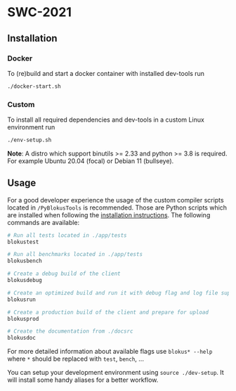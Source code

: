 # SWC-2021

## Installation

### Docker

To (re)build and start a docker container with installed dev-tools run 

```sh
./docker-start.sh
```

### Custom

To install all required dependencies and dev-tools in a custom Linux environment run

```sh
./env-setup.sh
```

**Note**: A distro which support binutils >= 2.33 and python >= 3.8 is required. For example Ubuntu 20.04 (focal) or Debian 11 (bullseye).


## Usage

For a good developer experience the usage of the custom compiler scripts located in `/PyBlokusTools` is recommended.
Those are Python scripts which are installed when following the [installation instructions](#Installation).
The following commands are available:

```sh
# Run all tests located in ./app/tests
blokustest

# Run all benchmarks located in ./app/tests
blokusbench

# Create a debug build of the client
blokusdebug

# Create an optimized build and run it with debug flag and log file support
blokusrun

# Create a production build of the client and prepare for upload
blokusprod

# Create the documentation from ./docsrc
blokusdoc
```

For more detailed information about available flags use `blokus* --help` where `*` should be replaced with `test`, `bench`, ...

You can setup your development environment using `source ./dev-setup`. It will install some handy aliases for a better workflow.